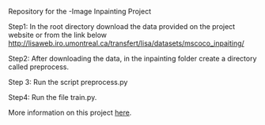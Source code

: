 Repository for the -Image Inpainting Project

Step1:
In the root directory download the data provided on the project website or from the link below
http://lisaweb.iro.umontreal.ca/transfert/lisa/datasets/mscoco_inpaiting/
 
Step2:
After downloading the data, in the inpainting folder create a directory called preprocess.

Step 3:
Run the script preprocess.py 
 
Step4:
Run the file train.py.

More information on this project [here](https://gandharvpatil.wordpress.com/).
